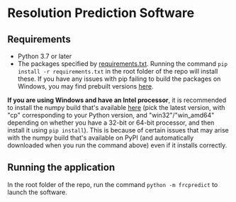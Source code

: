 # Resolution Prediction Software

## Requirements
 - Python 3.7 or later
 - The packages specified by [requirements.txt](requirements.txt). Running the command
   `pip install -r requirements.txt` in the root folder of the repo will install these. If you have
   any issues with pip failing to build the packages on Windows, you may find prebuilt versions
   [here](https://www.lfd.uci.edu/~gohlke/pythonlibs).
   
**If you are using Windows and have an Intel processor**, it is recommended to install the numpy
build that's available [here](https://www.lfd.uci.edu/~gohlke/pythonlibs/#numpy) (pick the latest
version, with "cp" corresponding to your Python version, and "win32"/"win_amd64" depending on
whether you have a 32-bit or 64-bit processor, and then install it using `pip install`). This is
because of certain issues that may arise with the numpy build that's available on PyPI (and
automatically downloaded when you run the command above) even if it installs correctly. 

## Running the application
In the root folder of the repo, run the command `python -m frcpredict` to launch the software.
